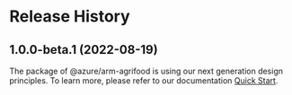 # Release History
    
## 1.0.0-beta.1 (2022-08-19)

The package of @azure/arm-agrifood is using our next generation design principles. To learn more, please refer to our documentation [Quick Start](https://aka.ms/js-track2-quickstart).
